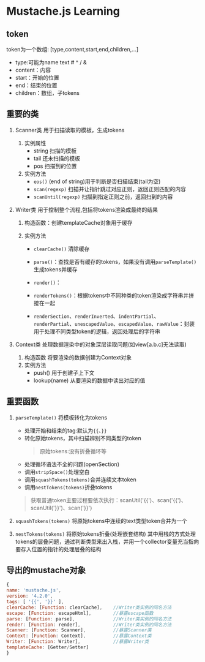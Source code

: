 # Mustache.js Learning 

## token

token为一个数组:
[type,content,start,end,children,...]
- type:可能为name text # ^ / & 
- content：内容
- start：开始的位置
- end：结束的位置
- children：数组，子tokens

## 重要的类

1. Scanner类 用于扫描读取的模板，生成tokens
   1. 实例属性
      - string 扫描的模板
      - tail 还未扫描的模板
      - pos 扫描到的位置
   2. 实例方法
      - `eos()` (end of string)用于判断是否扫描结束(tail为空)
      - `scan(regexp)` 扫描并让指针跳过对应正则，返回正则匹配的内容
      - `scanUntil(regexp)` 扫描到指定正则之前，返回扫到的内容




2. Writer类 用于控制整个流程,包括将tokens渲染成最终的结果
   1. 构造函数：创建templateCache对象用于缓存
   2. 实例方法

      - `clearCache()` 清除缓存
      - `parse()`：查找是否有缓存的tokens，如果没有调用`parseTemplate()`生成tokens并缓存

      - `render()`：
      - `renderTokens()`：根据tokens中不同种类的token渲染成字符串并拼接在一起
      - `renderSection`、`renderInverted`、`indentPartial`、`renderPartial`、`unescapedValue`、`escapedValue`、`rawValue`：封装用于处理不同类型token的逻辑，返回处理后的字符串


 



3. Context类  处理数据渲染中的对象深层读取问题(如view[a.b.c]无法读取)
   1. 构造函数 将要渲染的数据创建为Context对象
   2. 实例方法
      - push() 用于创建子上下文
      - lookup(name) 从要渲染的数据中读出对应的值




## 重要函数

1. `parseTemplate()` 将模板转化为tokens

   - 处理开始和结束的tag:默认为`{{`、`}}`
   - 转化原始tokens，其中扫描辨别不同类型的token
     >原始tokens:没有折叠循环等
   - 处理循环语法不全的问题(openSection)
   - 调用`stripSpace()`处理空白
   - 调用`squashTokens(tokens)`合并连续文本token
   - 调用`nestTokens(tokens)`折叠tokens

   >获取普通token主要过程要依次执行：scanUtil('{{')、scan('{{')、scanUtil('}}')、scan('}}')


2. `squashTokens(tokens)` 将原始tokens中连续的text类型token合并为一个

3. `nestTokens(tokens)` 将原始tokens折叠(处理嵌套结构)
    其中用栈的方式处理tokens的层叠问题，通过判断类型来出入栈，并用一个collector变量充当指向要存入位置的指针的处理层叠的结构




## 导出的mustache对象


```js
{
name: 'mustache.js',
version: '4.2.0',
tags: [ '{{', '}}' ],
clearCache: [Function: clearCache],    //Writer类实例的同名方法
escape: [Function: escapeHtml],        //暴露escape函数
parse: [Function: parse],              //Writer类实例的同名方法
render: [Function: render],            //Writer类实例的同名方法
Scanner: [Function: Scanner],          //暴露Scanner类
Context: [Function: Context],          //暴露Context类
Writer: [Function: Writer],            //暴露Writer类
templateCache: [Getter/Setter]
}
```




